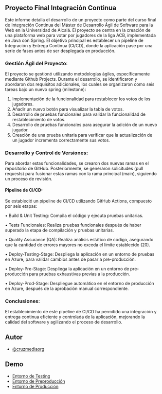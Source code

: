 ## Proyecto Final Integración Continua

Este informe detalla el desarrollo de un proyecto como parte del curso final de Integración Continua del Máster de Desarrollo Ágil de Software para la Web en la Universidad de Alcalá. El proyecto se centra en la creación de una plataforma web para votar por jugadores de la liga ACB, implementada en Java con Spring. El objetivo principal es establecer un pipeline de Integración y Entrega Continua (CI/CD), donde la aplicación pase por una serie de fases antes de ser desplegada en producción.

### Gestión Ágil del Proyecto:

El proyecto se gestionó utilizando metodologías ágiles, específicamente mediante Github Projects. Durante el desarrollo, se identificaron y abordaron dos requisitos adicionales, los cuales se organizaron como seis tareas bajo un nuevo spring (milestone):

1. Implementación de la funcionalidad para restablecer los votos de los jugadores.
2. Añadir un nuevo botón para visualizar la tabla de votos.
3. Desarrollo de pruebas funcionales para validar la funcionalidad de restablecimiento de votos.
4. Desarrollo de pruebas funcionales para asegurar la adición de un nuevo jugador.
5. Creación de una prueba unitaria para verificar que la actualización de un jugador incrementa correctamente sus votos.

### Desarrollo y Control de Versiones:

Para abordar estas funcionalidades, se crearon dos nuevas ramas en el repositorio de GitHub. Posteriormente, se generaron solicitudes (pull requests) para fusionar estas ramas con la rama principal (main), siguiendo un proceso de revisión.

#### Pipeline de CI/CD:

Se estableció un pipeline de CI/CD utilizando GitHub Actions, compuesto por seis etapas:

• Build & Unit Testing: Compila el código y ejecuta pruebas unitarias.

• Tests Funcionales: Realiza pruebas funcionales después de haber superado la etapa de compilación y pruebas unitarias.

• Quality Assurance (QA): Realiza análisis estático de código, asegurando que la cantidad de errores mayores no exceda el límite establecido (20).

• Deploy-Testing-Stage: Despliega la aplicación en un entorno de pruebas en Azure, para validar cambios antes de pasar a pre-producción.

• Deploy-Pre-Stage: Despliega la aplicación en un entorno de pre-producción para pruebas exhaustivas previas a la producción.

• Deploy-Prod-Stage: Despliegue automático en el entorno de producción en Azure, después de la aprobación manual correspondiente.

### Conclusiones:

El establecimiento de este pipeline de CI/CD ha permitido una integración y entrega continua eficiente y controlada de la aplicación, mejorando la calidad del software y agilizando el proceso de desarrollo.


## Autor

- [@cruzmediaorg](https://www.github.com/cruzmediaorg)



## Demo

- [Entorno de Testing](https://www.baloncesto-testing.azurewebsites.net)
- [Entorno de Preproducción](https://www.baloncesto-pre.azurewebsites.net)
- [Entorno de Producción](https://www.baloncesto-uah.azurewebsites.net)
